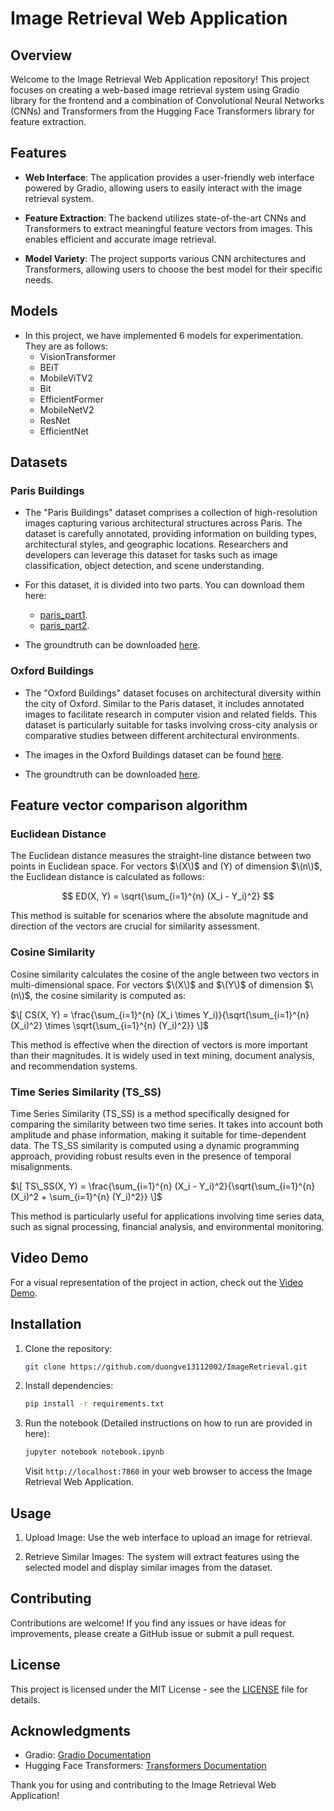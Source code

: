 # Image Retrieval Web Application

## Overview

Welcome to the Image Retrieval Web Application repository! This project focuses on creating a web-based image retrieval system using Gradio library for the frontend and a combination of Convolutional Neural Networks (CNNs) and Transformers from the Hugging Face Transformers library for feature extraction.

## Features

- **Web Interface**: The application provides a user-friendly web interface powered by Gradio, allowing users to easily interact with the image retrieval system.

- **Feature Extraction**: The backend utilizes state-of-the-art CNNs and Transformers to extract meaningful feature vectors from images. This enables efficient and accurate image retrieval.

- **Model Variety**: The project supports various CNN architectures and Transformers, allowing users to choose the best model for their specific needs.

## Models

* In this project, we have implemented 6 models for experimentation. They are as follows:
  * VisionTransformer
  * BEiT
  * MobileViTV2
  * Bit
  * EfficientFormer
  * MobileNetV2
  * ResNet
  * EfficientNet

## Datasets
### Paris Buildings

- The "Paris Buildings" dataset comprises a collection of high-resolution images capturing various architectural structures across Paris. The dataset is carefully annotated, providing information on building types, architectural styles, and geographic locations. Researchers and developers can leverage this dataset for tasks such as image classification, object detection, and scene understanding.

- For this dataset, it is divided into two parts. You can download them here:
   * [paris_part1](https://thor.robots.ox.ac.uk/datasets/paris-buildings/paris_1-v1.tgz).
   * [paris_part2](https://thor.robots.ox.ac.uk/datasets/paris-buildings/paris_2-v1.tgz).

- The groundtruth can be downloaded [here](https://www.robots.ox.ac.uk/~vgg/data/parisbuildings/paris_120310.tgz).

### Oxford Buildings

- The "Oxford Buildings" dataset focuses on architectural diversity within the city of Oxford. Similar to the Paris dataset, it includes annotated images to facilitate research in computer vision and related fields. This dataset is particularly suitable for tasks involving cross-city analysis or comparative studies between different architectural environments.

- The images in the Oxford Buildings dataset can be found [here](https://thor.robots.ox.ac.uk/datasets/oxford-buildings/oxbuild_images-v1.tgz).
- The groundtruth can be downloaded [here](https://www.robots.ox.ac.uk/~vgg/data/oxbuildings/gt_files_170407.tgz).

## Feature vector comparison algorithm

### Euclidean Distance

The Euclidean distance measures the straight-line distance between two points in Euclidean space. For vectors $\(X\)$ and \(Y\) of dimension $\(n\)$, the Euclidean distance is calculated as follows:

$$ ED(X, Y) = \sqrt{\sum_{i=1}^{n} (X_i - Y_i)^2} $$

This method is suitable for scenarios where the absolute magnitude and direction of the vectors are crucial for similarity assessment.

### Cosine Similarity

Cosine similarity calculates the cosine of the angle between two vectors in multi-dimensional space. For vectors $\(X\)$ and $\(Y\)$ of dimension $\(n\)$, the cosine similarity is computed as:

$\[ CS(X, Y) = \frac{\sum_{i=1}^{n} (X_i \times Y_i)}{\sqrt{\sum_{i=1}^{n} (X_i)^2} \times \sqrt{\sum_{i=1}^{n} (Y_i)^2}} \]$

This method is effective when the direction of vectors is more important than their magnitudes. It is widely used in text mining, document analysis, and recommendation systems.

### Time Series Similarity (TS_SS)

Time Series Similarity (TS_SS) is a method specifically designed for comparing the similarity between two time series. It takes into account both amplitude and phase information, making it suitable for time-dependent data. The TS_SS similarity is computed using a dynamic programming approach, providing robust results even in the presence of temporal misalignments.

$\[ TS\_SS(X, Y) = \frac{\sum_{i=1}^{n} (X_i - Y_i)^2}{\sqrt{\sum_{i=1}^{n} (X_i)^2 + \sum_{i=1}^{n} (Y_i)^2}} \]$

This method is particularly useful for applications involving time series data, such as signal processing, financial analysis, and environmental monitoring.

## Video Demo

For a visual representation of the project in action, check out the [Video Demo](demo/Video-demo.mp4).

## Installation

1. Clone the repository:

   ```bash
   git clone https://github.com/duongve13112002/ImageRetrieval.git
   ```

2. Install dependencies:

   ```bash
   pip install -r requirements.txt
   ```

3. Run the notebook (Detailed instructions on how to run are provided in here):
   ```bash
   jupyter notebook notebook.ipynb
   ```

   Visit `http://localhost:7860` in your web browser to access the Image Retrieval Web Application.


## Usage

1. Upload Image: Use the web interface to upload an image for retrieval.

2. Retrieve Similar Images: The system will extract features using the selected model and display similar images from the dataset.

## Contributing

Contributions are welcome! If you find any issues or have ideas for improvements, please create a GitHub issue or submit a pull request.

## License

This project is licensed under the MIT License - see the [LICENSE](LICENSE) file for details.

## Acknowledgments

- Gradio: [Gradio Documentation](https://gradio.app/docs)
- Hugging Face Transformers: [Transformers Documentation](https://huggingface.co/transformers/)

Thank you for using and contributing to the Image Retrieval Web Application!
